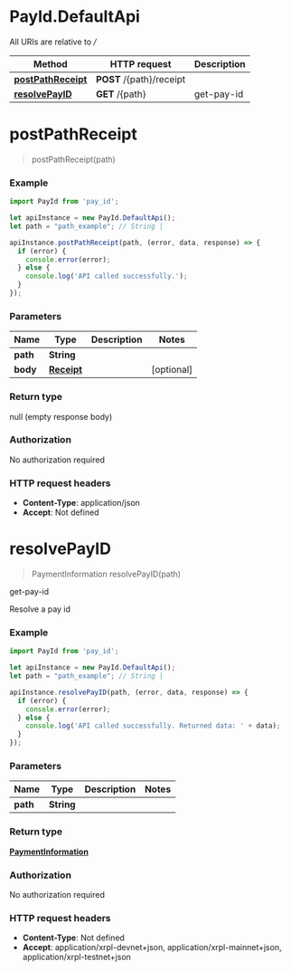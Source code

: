 # PayId.DefaultApi

All URIs are relative to */*

Method | HTTP request | Description
------------- | ------------- | -------------
[**postPathReceipt**](DefaultApi.md#postPathReceipt) | **POST** /{path}/receipt | 
[**resolvePayID**](DefaultApi.md#resolvePayID) | **GET** /{path} | get-pay-id

<a name="postPathReceipt"></a>
# **postPathReceipt**
> postPathReceipt(path)



### Example
```javascript
import PayId from 'pay_id';

let apiInstance = new PayId.DefaultApi();
let path = "path_example"; // String | 

apiInstance.postPathReceipt(path, (error, data, response) => {
  if (error) {
    console.error(error);
  } else {
    console.log('API called successfully.');
  }
});
```

### Parameters

Name | Type | Description  | Notes
------------- | ------------- | ------------- | -------------
 **path** | **String**|  | 
 **body** | [**Receipt**](Receipt.md)|  | [optional] 

### Return type

null (empty response body)

### Authorization

No authorization required

### HTTP request headers

 - **Content-Type**: application/json
 - **Accept**: Not defined

<a name="resolvePayID"></a>
# **resolvePayID**
> PaymentInformation resolvePayID(path)

get-pay-id

Resolve a pay id

### Example
```javascript
import PayId from 'pay_id';

let apiInstance = new PayId.DefaultApi();
let path = "path_example"; // String | 

apiInstance.resolvePayID(path, (error, data, response) => {
  if (error) {
    console.error(error);
  } else {
    console.log('API called successfully. Returned data: ' + data);
  }
});
```

### Parameters

Name | Type | Description  | Notes
------------- | ------------- | ------------- | -------------
 **path** | **String**|  | 

### Return type

[**PaymentInformation**](PaymentInformation.md)

### Authorization

No authorization required

### HTTP request headers

 - **Content-Type**: Not defined
 - **Accept**: application/xrpl-devnet+json, application/xrpl-mainnet+json, application/xrpl-testnet+json

